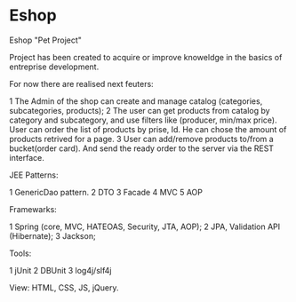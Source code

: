# Eshop

Eshop "Pet Project"

Project has been created to acquire or improve knoweldge in the basics of entreprise development.

For now there are realised next feuters:

1 The Admin of the shop can create and manage catalog (categories, subcategories, products);
2 The user can get products from catalog by category and subcategory, and use filters like (producer, min/max price). 
User can order the list of products by prise, Id. He can chose the amount of products retrived for a page.
3 User can add/remove products to/from a bucket(order card). And send the ready order to the server via the REST interface.

JEE Patterns:

1 GenericDao pattern.
2 DTO
3 Facade
4 MVC
5 AOP

Framewarks:

1 Spring (core, MVC, HATEOAS, Security, JTA, AOP);
2 JPA, Validation API (Hibernate);
3 Jackson;

Tools:

1 jUnit
2 DBUnit
3 log4j/slf4j

View: HTML, CSS, JS, jQuery.

